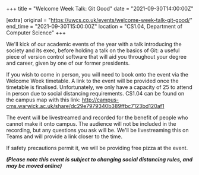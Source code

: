 +++
title = "Welcome Week Talk: Git Good"
date = "2021-09-30T14:00:00Z"

[extra]
original = "https://uwcs.co.uk/events/welcome-week-talk-git-good/"    
end_time = "2021-09-30T15:00:00Z"
location = "CS1.04, Department of Computer Science"
+++

We'll kick of our academic events of the year with a talk introducing the society and its exec, before holding a talk on the basics of Git: a useful piece of version control software that will aid you throughout your degree and career, given by one of our former presidents.

If you wish to come in person, you will need to book onto the event via the Welcome Week timetable. A link to the event will be provided once the timetable is finalised. Unfortunately, we only have a capacity of 25 to attend in person due to social distancing requirements. CS1.04 can be found on the campus map with this link: <http://campus-cms.warwick.ac.uk/share/dc29e7979340b389ffbc7123bd120af1>

The event will be livestreamed and recorded for the benefit of people who cannot make it onto campus. The audience will not be included in the recording, but any questions you ask will be. We'll be livestreaming this on Teams and will provide a link closer to the time.

If safety precautions permit it, we will be providing free pizza at the event.

***(Please note this event is subject to changing social distancing rules, and may be moved online)***

